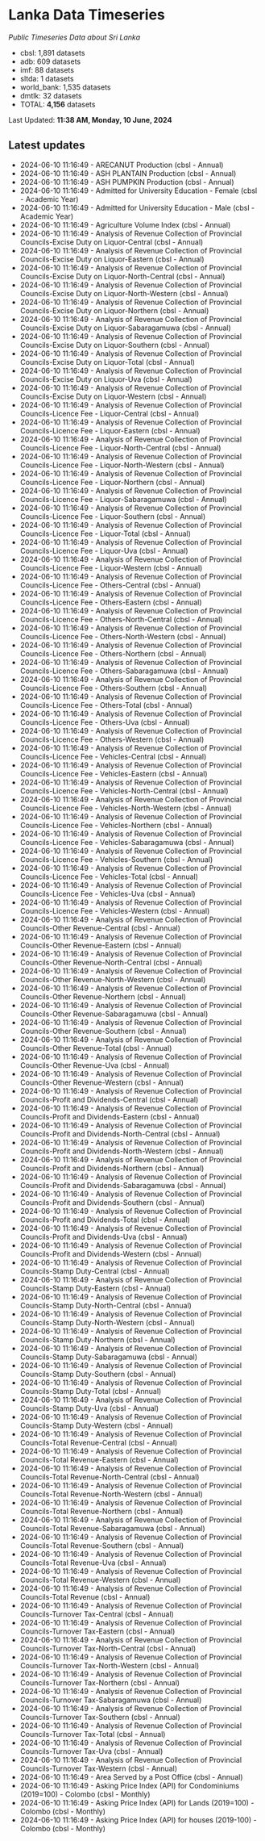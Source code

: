 # Lanka Data Timeseries
*Public Timeseries Data about Sri Lanka*

* cbsl: 1,891 datasets
* adb: 609 datasets
* imf: 88 datasets
* sltda: 1 datasets
* world_bank: 1,535 datasets
* dmtlk: 32 datasets
* TOTAL: **4,156** datasets

Last Updated: **11:38 AM, Monday, 10 June, 2024**

## Latest updates

* 2024-06-10 11:16:49 - ARECANUT Production (cbsl - Annual)
* 2024-06-10 11:16:49 - ASH PLANTAIN Production (cbsl - Annual)
* 2024-06-10 11:16:49 - ASH PUMPKIN Production (cbsl - Annual)
* 2024-06-10 11:16:49 - Admitted for University Education - Female (cbsl - Academic Year)
* 2024-06-10 11:16:49 - Admitted for University Education - Male (cbsl - Academic Year)
* 2024-06-10 11:16:49 - Agriculture Volume Index (cbsl - Annual)
* 2024-06-10 11:16:49 - Analysis of Revenue Collection of Provincial Councils-Excise Duty on Liquor-Central (cbsl - Annual)
* 2024-06-10 11:16:49 - Analysis of Revenue Collection of Provincial Councils-Excise Duty on Liquor-Eastern (cbsl - Annual)
* 2024-06-10 11:16:49 - Analysis of Revenue Collection of Provincial Councils-Excise Duty on Liquor-North-Central (cbsl - Annual)
* 2024-06-10 11:16:49 - Analysis of Revenue Collection of Provincial Councils-Excise Duty on Liquor-North-Western (cbsl - Annual)
* 2024-06-10 11:16:49 - Analysis of Revenue Collection of Provincial Councils-Excise Duty on Liquor-Northern (cbsl - Annual)
* 2024-06-10 11:16:49 - Analysis of Revenue Collection of Provincial Councils-Excise Duty on Liquor-Sabaragamuwa (cbsl - Annual)
* 2024-06-10 11:16:49 - Analysis of Revenue Collection of Provincial Councils-Excise Duty on Liquor-Southern (cbsl - Annual)
* 2024-06-10 11:16:49 - Analysis of Revenue Collection of Provincial Councils-Excise Duty on Liquor-Total (cbsl - Annual)
* 2024-06-10 11:16:49 - Analysis of Revenue Collection of Provincial Councils-Excise Duty on Liquor-Uva (cbsl - Annual)
* 2024-06-10 11:16:49 - Analysis of Revenue Collection of Provincial Councils-Excise Duty on Liquor-Western (cbsl - Annual)
* 2024-06-10 11:16:49 - Analysis of Revenue Collection of Provincial Councils-Licence Fee - Liquor-Central (cbsl - Annual)
* 2024-06-10 11:16:49 - Analysis of Revenue Collection of Provincial Councils-Licence Fee - Liquor-Eastern (cbsl - Annual)
* 2024-06-10 11:16:49 - Analysis of Revenue Collection of Provincial Councils-Licence Fee - Liquor-North-Central (cbsl - Annual)
* 2024-06-10 11:16:49 - Analysis of Revenue Collection of Provincial Councils-Licence Fee - Liquor-North-Western (cbsl - Annual)
* 2024-06-10 11:16:49 - Analysis of Revenue Collection of Provincial Councils-Licence Fee - Liquor-Northern (cbsl - Annual)
* 2024-06-10 11:16:49 - Analysis of Revenue Collection of Provincial Councils-Licence Fee - Liquor-Sabaragamuwa (cbsl - Annual)
* 2024-06-10 11:16:49 - Analysis of Revenue Collection of Provincial Councils-Licence Fee - Liquor-Southern (cbsl - Annual)
* 2024-06-10 11:16:49 - Analysis of Revenue Collection of Provincial Councils-Licence Fee - Liquor-Total (cbsl - Annual)
* 2024-06-10 11:16:49 - Analysis of Revenue Collection of Provincial Councils-Licence Fee - Liquor-Uva (cbsl - Annual)
* 2024-06-10 11:16:49 - Analysis of Revenue Collection of Provincial Councils-Licence Fee - Liquor-Western (cbsl - Annual)
* 2024-06-10 11:16:49 - Analysis of Revenue Collection of Provincial Councils-Licence Fee - Others-Central (cbsl - Annual)
* 2024-06-10 11:16:49 - Analysis of Revenue Collection of Provincial Councils-Licence Fee - Others-Eastern (cbsl - Annual)
* 2024-06-10 11:16:49 - Analysis of Revenue Collection of Provincial Councils-Licence Fee - Others-North-Central (cbsl - Annual)
* 2024-06-10 11:16:49 - Analysis of Revenue Collection of Provincial Councils-Licence Fee - Others-North-Western (cbsl - Annual)
* 2024-06-10 11:16:49 - Analysis of Revenue Collection of Provincial Councils-Licence Fee - Others-Northern (cbsl - Annual)
* 2024-06-10 11:16:49 - Analysis of Revenue Collection of Provincial Councils-Licence Fee - Others-Sabaragamuwa (cbsl - Annual)
* 2024-06-10 11:16:49 - Analysis of Revenue Collection of Provincial Councils-Licence Fee - Others-Southern (cbsl - Annual)
* 2024-06-10 11:16:49 - Analysis of Revenue Collection of Provincial Councils-Licence Fee - Others-Total (cbsl - Annual)
* 2024-06-10 11:16:49 - Analysis of Revenue Collection of Provincial Councils-Licence Fee - Others-Uva (cbsl - Annual)
* 2024-06-10 11:16:49 - Analysis of Revenue Collection of Provincial Councils-Licence Fee - Others-Western (cbsl - Annual)
* 2024-06-10 11:16:49 - Analysis of Revenue Collection of Provincial Councils-Licence Fee - Vehicles-Central (cbsl - Annual)
* 2024-06-10 11:16:49 - Analysis of Revenue Collection of Provincial Councils-Licence Fee - Vehicles-Eastern (cbsl - Annual)
* 2024-06-10 11:16:49 - Analysis of Revenue Collection of Provincial Councils-Licence Fee - Vehicles-North-Central (cbsl - Annual)
* 2024-06-10 11:16:49 - Analysis of Revenue Collection of Provincial Councils-Licence Fee - Vehicles-North-Western (cbsl - Annual)
* 2024-06-10 11:16:49 - Analysis of Revenue Collection of Provincial Councils-Licence Fee - Vehicles-Northern (cbsl - Annual)
* 2024-06-10 11:16:49 - Analysis of Revenue Collection of Provincial Councils-Licence Fee - Vehicles-Sabaragamuwa (cbsl - Annual)
* 2024-06-10 11:16:49 - Analysis of Revenue Collection of Provincial Councils-Licence Fee - Vehicles-Southern (cbsl - Annual)
* 2024-06-10 11:16:49 - Analysis of Revenue Collection of Provincial Councils-Licence Fee - Vehicles-Total (cbsl - Annual)
* 2024-06-10 11:16:49 - Analysis of Revenue Collection of Provincial Councils-Licence Fee - Vehicles-Uva (cbsl - Annual)
* 2024-06-10 11:16:49 - Analysis of Revenue Collection of Provincial Councils-Licence Fee - Vehicles-Western (cbsl - Annual)
* 2024-06-10 11:16:49 - Analysis of Revenue Collection of Provincial Councils-Other Revenue-Central (cbsl - Annual)
* 2024-06-10 11:16:49 - Analysis of Revenue Collection of Provincial Councils-Other Revenue-Eastern (cbsl - Annual)
* 2024-06-10 11:16:49 - Analysis of Revenue Collection of Provincial Councils-Other Revenue-North-Central (cbsl - Annual)
* 2024-06-10 11:16:49 - Analysis of Revenue Collection of Provincial Councils-Other Revenue-North-Western (cbsl - Annual)
* 2024-06-10 11:16:49 - Analysis of Revenue Collection of Provincial Councils-Other Revenue-Northern (cbsl - Annual)
* 2024-06-10 11:16:49 - Analysis of Revenue Collection of Provincial Councils-Other Revenue-Sabaragamuwa (cbsl - Annual)
* 2024-06-10 11:16:49 - Analysis of Revenue Collection of Provincial Councils-Other Revenue-Southern (cbsl - Annual)
* 2024-06-10 11:16:49 - Analysis of Revenue Collection of Provincial Councils-Other Revenue-Total (cbsl - Annual)
* 2024-06-10 11:16:49 - Analysis of Revenue Collection of Provincial Councils-Other Revenue-Uva (cbsl - Annual)
* 2024-06-10 11:16:49 - Analysis of Revenue Collection of Provincial Councils-Other Revenue-Western (cbsl - Annual)
* 2024-06-10 11:16:49 - Analysis of Revenue Collection of Provincial Councils-Profit and Dividends-Central (cbsl - Annual)
* 2024-06-10 11:16:49 - Analysis of Revenue Collection of Provincial Councils-Profit and Dividends-Eastern (cbsl - Annual)
* 2024-06-10 11:16:49 - Analysis of Revenue Collection of Provincial Councils-Profit and Dividends-North-Central (cbsl - Annual)
* 2024-06-10 11:16:49 - Analysis of Revenue Collection of Provincial Councils-Profit and Dividends-North-Western (cbsl - Annual)
* 2024-06-10 11:16:49 - Analysis of Revenue Collection of Provincial Councils-Profit and Dividends-Northern (cbsl - Annual)
* 2024-06-10 11:16:49 - Analysis of Revenue Collection of Provincial Councils-Profit and Dividends-Sabaragamuwa (cbsl - Annual)
* 2024-06-10 11:16:49 - Analysis of Revenue Collection of Provincial Councils-Profit and Dividends-Southern (cbsl - Annual)
* 2024-06-10 11:16:49 - Analysis of Revenue Collection of Provincial Councils-Profit and Dividends-Total (cbsl - Annual)
* 2024-06-10 11:16:49 - Analysis of Revenue Collection of Provincial Councils-Profit and Dividends-Uva (cbsl - Annual)
* 2024-06-10 11:16:49 - Analysis of Revenue Collection of Provincial Councils-Profit and Dividends-Western (cbsl - Annual)
* 2024-06-10 11:16:49 - Analysis of Revenue Collection of Provincial Councils-Stamp Duty-Central (cbsl - Annual)
* 2024-06-10 11:16:49 - Analysis of Revenue Collection of Provincial Councils-Stamp Duty-Eastern (cbsl - Annual)
* 2024-06-10 11:16:49 - Analysis of Revenue Collection of Provincial Councils-Stamp Duty-North-Central (cbsl - Annual)
* 2024-06-10 11:16:49 - Analysis of Revenue Collection of Provincial Councils-Stamp Duty-North-Western (cbsl - Annual)
* 2024-06-10 11:16:49 - Analysis of Revenue Collection of Provincial Councils-Stamp Duty-Northern (cbsl - Annual)
* 2024-06-10 11:16:49 - Analysis of Revenue Collection of Provincial Councils-Stamp Duty-Sabaragamuwa (cbsl - Annual)
* 2024-06-10 11:16:49 - Analysis of Revenue Collection of Provincial Councils-Stamp Duty-Southern (cbsl - Annual)
* 2024-06-10 11:16:49 - Analysis of Revenue Collection of Provincial Councils-Stamp Duty-Total (cbsl - Annual)
* 2024-06-10 11:16:49 - Analysis of Revenue Collection of Provincial Councils-Stamp Duty-Uva (cbsl - Annual)
* 2024-06-10 11:16:49 - Analysis of Revenue Collection of Provincial Councils-Stamp Duty-Western (cbsl - Annual)
* 2024-06-10 11:16:49 - Analysis of Revenue Collection of Provincial Councils-Total Revenue-Central (cbsl - Annual)
* 2024-06-10 11:16:49 - Analysis of Revenue Collection of Provincial Councils-Total Revenue-Eastern (cbsl - Annual)
* 2024-06-10 11:16:49 - Analysis of Revenue Collection of Provincial Councils-Total Revenue-North-Central (cbsl - Annual)
* 2024-06-10 11:16:49 - Analysis of Revenue Collection of Provincial Councils-Total Revenue-North-Western (cbsl - Annual)
* 2024-06-10 11:16:49 - Analysis of Revenue Collection of Provincial Councils-Total Revenue-Northern (cbsl - Annual)
* 2024-06-10 11:16:49 - Analysis of Revenue Collection of Provincial Councils-Total Revenue-Sabaragamuwa (cbsl - Annual)
* 2024-06-10 11:16:49 - Analysis of Revenue Collection of Provincial Councils-Total Revenue-Southern (cbsl - Annual)
* 2024-06-10 11:16:49 - Analysis of Revenue Collection of Provincial Councils-Total Revenue-Uva (cbsl - Annual)
* 2024-06-10 11:16:49 - Analysis of Revenue Collection of Provincial Councils-Total Revenue-Western (cbsl - Annual)
* 2024-06-10 11:16:49 - Analysis of Revenue Collection of Provincial Councils-Total Revenue (cbsl - Annual)
* 2024-06-10 11:16:49 - Analysis of Revenue Collection of Provincial Councils-Turnover Tax-Central (cbsl - Annual)
* 2024-06-10 11:16:49 - Analysis of Revenue Collection of Provincial Councils-Turnover Tax-Eastern (cbsl - Annual)
* 2024-06-10 11:16:49 - Analysis of Revenue Collection of Provincial Councils-Turnover Tax-North-Central (cbsl - Annual)
* 2024-06-10 11:16:49 - Analysis of Revenue Collection of Provincial Councils-Turnover Tax-North-Western (cbsl - Annual)
* 2024-06-10 11:16:49 - Analysis of Revenue Collection of Provincial Councils-Turnover Tax-Northern (cbsl - Annual)
* 2024-06-10 11:16:49 - Analysis of Revenue Collection of Provincial Councils-Turnover Tax-Sabaragamuwa (cbsl - Annual)
* 2024-06-10 11:16:49 - Analysis of Revenue Collection of Provincial Councils-Turnover Tax-Southern (cbsl - Annual)
* 2024-06-10 11:16:49 - Analysis of Revenue Collection of Provincial Councils-Turnover Tax-Total (cbsl - Annual)
* 2024-06-10 11:16:49 - Analysis of Revenue Collection of Provincial Councils-Turnover Tax-Uva (cbsl - Annual)
* 2024-06-10 11:16:49 - Analysis of Revenue Collection of Provincial Councils-Turnover Tax-Western (cbsl - Annual)
* 2024-06-10 11:16:49 - Area Served by a Post Office (cbsl - Annual)
* 2024-06-10 11:16:49 - Asking Price Index (API) for Condominiums (2019=100) - Colombo (cbsl - Monthly)
* 2024-06-10 11:16:49 - Asking Price Index (API) for Lands (2019=100) - Colombo (cbsl - Monthly)
* 2024-06-10 11:16:49 - Asking Price Index (API) for houses (2019-100) - Colombo (cbsl - Monthly)